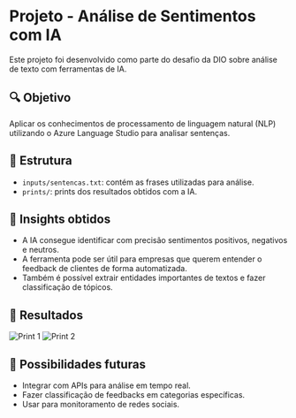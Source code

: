 # Projeto - Análise de Sentimentos com IA

Este projeto foi desenvolvido como parte do desafio da DIO sobre análise de texto com ferramentas de IA.

## 🔍 Objetivo

Aplicar os conhecimentos de processamento de linguagem natural (NLP) utilizando o Azure Language Studio para analisar sentenças.

## 📂 Estrutura

- `inputs/sentencas.txt`: contém as frases utilizadas para análise.
- `prints/`: prints dos resultados obtidos com a IA.

## 🧠 Insights obtidos

- A IA consegue identificar com precisão sentimentos positivos, negativos e neutros.
- A ferramenta pode ser útil para empresas que querem entender o feedback de clientes de forma automatizada.
- Também é possível extrair entidades importantes de textos e fazer classificação de tópicos.

## 📸 Resultados

![Print 1](prints/analise1.png)
![Print 2](prints/analise2.png)

## 🚀 Possibilidades futuras

- Integrar com APIs para análise em tempo real.
- Fazer classificação de feedbacks em categorias específicas.
- Usar para monitoramento de redes sociais.

